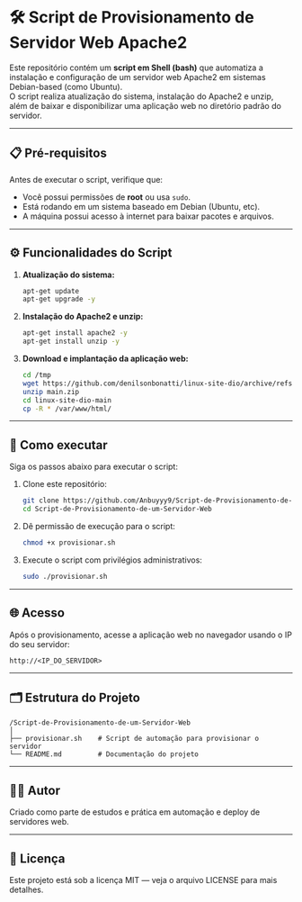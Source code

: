 
# 🛠️ Script de Provisionamento de Servidor Web Apache2

Este repositório contém um **script em Shell (bash)** que automatiza a instalação e configuração de um servidor web Apache2 em sistemas Debian-based (como Ubuntu).  
O script realiza atualização do sistema, instalação do Apache2 e unzip, além de baixar e disponibilizar uma aplicação web no diretório padrão do servidor.

---

## 📋 Pré-requisitos

Antes de executar o script, verifique que:

- Você possui permissões de **root** ou usa `sudo`.
- Está rodando em um sistema baseado em Debian (Ubuntu, etc).
- A máquina possui acesso à internet para baixar pacotes e arquivos.

---

## ⚙️ Funcionalidades do Script

1. **Atualização do sistema:**

   ```bash
   apt-get update
   apt-get upgrade -y
   ```

2. **Instalação do Apache2 e unzip:**

   ```bash
   apt-get install apache2 -y
   apt-get install unzip -y
   ```

3. **Download e implantação da aplicação web:**

   ```bash
   cd /tmp
   wget https://github.com/denilsonbonatti/linux-site-dio/archive/refs/heads/main.zip
   unzip main.zip
   cd linux-site-dio-main
   cp -R * /var/www/html/
   ```

---

## 🚀 Como executar

Siga os passos abaixo para executar o script:

1. Clone este repositório:

   ```bash
   git clone https://github.com/Anbuyyy9/Script-de-Provisionamento-de-um-Servidor-Web.git
   cd Script-de-Provisionamento-de-um-Servidor-Web
   ```

2. Dê permissão de execução para o script:

   ```bash
   chmod +x provisionar.sh
   ```

3. Execute o script com privilégios administrativos:

   ```bash
   sudo ./provisionar.sh
   ```

---

## 🌐 Acesso

Após o provisionamento, acesse a aplicação web no navegador usando o IP do seu servidor:

```
http://<IP_DO_SERVIDOR>
```

---

## 🗂️ Estrutura do Projeto

```
/Script-de-Provisionamento-de-um-Servidor-Web
│
├── provisionar.sh    # Script de automação para provisionar o servidor
└── README.md         # Documentação do projeto
```

---

## 👨‍💻 Autor

Criado como parte de estudos e prática em automação e deploy de servidores web.

---

## 📄 Licença

Este projeto está sob a licença MIT — veja o arquivo LICENSE para mais detalhes.
